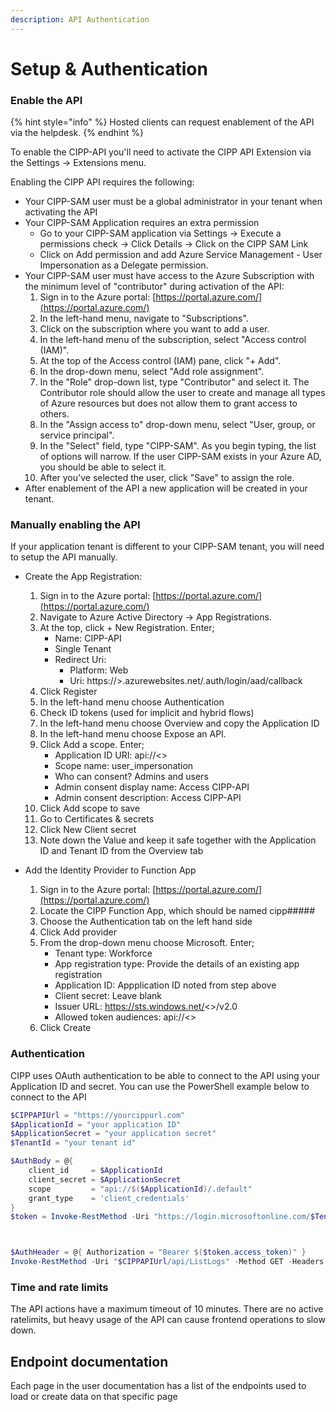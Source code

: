 ```yaml
---
description: API Authentication
---
```


# Setup & Authentication

### Enable the API

{% hint style="info" %}
Hosted clients can request enablement of the API via the helpdesk.
{% endhint %}

To enable the CIPP-API you'll need to activate the CIPP API Extension via the Settings -> Extensions menu.

Enabling the CIPP API requires the following:

* Your CIPP-SAM user must be a global administrator in your tenant when activating the API
* Your CIPP-SAM Application requires an extra permission
  * Go to your CIPP-SAM application via Settings -> Execute a permissions check -> Click Details -> Click on the CIPP SAM Link
  * Click on Add permission and add Azure Service Management - User Impersonation as a Delegate permission.
* Your CIPP-SAM user must have access to the Azure Subscription with the minimum level of "contributor" during activation of the API:
  1. Sign in to the Azure portal: [https://portal.azure.com/](https://portal.azure.com/)
  2. In the left-hand menu, navigate to "Subscriptions".
  3. Click on the subscription where you want to add a user.
  4. In the left-hand menu of the subscription, select "Access control (IAM)".
  5. At the top of the Access control (IAM) pane, click "+ Add".
  6. In the drop-down menu, select "Add role assignment".
  7. In the "Role" drop-down list, type "Contributor" and select it. The Contributor role should allow the user to create and manage all types of Azure resources but does not allow them to grant access to others.
  8. In the "Assign access to" drop-down menu, select "User, group, or service principal".
  9. In the "Select" field, type "CIPP-SAM". As you begin typing, the list of options will narrow. If the user CIPP-SAM exists in your Azure AD, you should be able to select it.
  10. After you've selected the user, click "Save" to assign the role.
* After enablement of the API a new application will be created in your tenant.

### Manually enabling the API
If your application tenant is different to your CIPP-SAM tenant, you will need to setup the API manually.

* Create the App Registration:
  1. Sign in to the Azure portal: [https://portal.azure.com/](https://portal.azure.com/)
  2. Navigate to Azure Active Directory -> App Registrations.
  3. At the top, click + New Registration. Enter;
     * Name: CIPP-API
     * Single Tenant
     * Redirect Uri:
       * Platform: Web
       * Uri: https://<CIPPInstance>>.azurewebsites.net/.auth/login/aad/callback
  4. Click Register
  5. In the left-hand menu choose Authentication
  6. Check ID tokens (used for implicit and hybrid flows)
  7. In the left-hand menu choose Overview and copy the Application ID
  8. In the left-hand menu choose Expose an API.
  9. Click Add a scope. Enter;
     * Application ID URI: api://<<Application ID>>
     * Scope name: user_impersonation
     * Who can consent? Admins and users
     * Admin consent display name: Access CIPP-API
     * Admin consent description: Access CIPP-API
  10. Click Add scope to save
  11. Go to Certificates & secrets
  12. Click New Client secret
  13. Note down the Value and keep it safe together with the Application ID and Tenant ID from the Overview tab

* Add the Identity Provider to Function App
  1. Sign in to the Azure portal: [https://portal.azure.com/](https://portal.azure.com/)
  2. Locate the CIPP Function App, which should be named cipp#####
  3. Choose the Authentication tab on the left hand side
  4. Click Add provider
  5. From the drop-down menu choose Microsoft. Enter;
     * Tenant type: Workforce
     * App registration type: Provide the details of an existing app registration
     * Application ID: Appplication ID noted from step above
     * Client secret: Leave blank
     * Issuer URL: https://sts.windows.net/<<TenantId>>/v2.0
     * Allowed token audiences: api://<<ApplicationID>>
   6. Click Create

### Authentication

CIPP uses OAuth authentication to be able to connect to the API using your Application ID and secret. You can use the PowerShell example below to connect to the API

```powershell
$CIPPAPIUrl = "https://yourcippurl.com"
$ApplicationId = "your application ID"
$ApplicationSecret = "your application secret"
$TenantId = "your tenant id"

$AuthBody = @{
    client_id     = $ApplicationId
    client_secret = $ApplicationSecret
    scope         = "api://$($ApplicationId)/.default"
    grant_type    = 'client_credentials'
}
$token = Invoke-RestMethod -Uri "https://login.microsoftonline.com/$TenantId/oauth2/v2.0/token" -Method POST -Body $AuthBody



$AuthHeader = @{ Authorization = "Bearer $($token.access_token)" }
Invoke-RestMethod -Uri "$CIPPAPIUrl/api/ListLogs" -Method GET -Headers $AuthHeader -ContentType "application/json"

```

### Time and rate limits

The API actions have a maximum timeout of 10 minutes. There are no active ratelimits, but heavy usage of the API can cause frontend operations to slow down.

## Endpoint documentation

Each page in the user documentation has a list of the endpoints used to load or create data on that specific page
